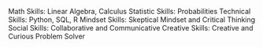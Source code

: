 Math Skills: Linear Algebra, Calculus
Statistic Skills: Probabilities
Technical Skills: Python, SQL, R
Mindset Skills: Skeptical Mindset and Critical Thinking
Social Skills: Collaborative and Communicative
Creative Skills: Creative and Curious Problem Solver


